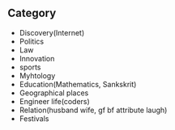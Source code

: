 ## Category

* Discovery(Internet)
* Politics
* Law
* Innovation
* sports
* Myhtology
* Education(Mathematics, Sankskrit)
* Geographical places
* Engineer life(coders)
* Relation(husband wife, gf bf attribute laugh)
* Festivals
